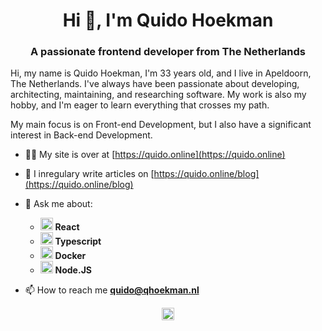 <h1 align="center">Hi 👋, I'm Quido Hoekman</h1>
<h3 align="center">A passionate frontend developer from The Netherlands</h3>

Hi, my name is Quido Hoekman, I'm 33 years old, and I live in Apeldoorn, The Netherlands. I've always have been passionate about developing, architecting, maintaining, and researching software. My work is also my hobby, and I'm eager to learn everything that crosses my path.

My main focus is on Front-end Development, but I also have a significant interest in Back-end Development.

- 👨‍💻 My site is over at [https://quido.online](https://quido.online)

- 📝 I inregulary write articles on [https://quido.online/blog](https://quido.online/blog)

- 💬 Ask me about:
  - <img src="https://konpa.github.io/devicon/devicon.git/icons/react/react-original-wordmark.svg" alt="react" width="20" height="20"/> **React**
  - <img src="https://konpa.github.io/devicon/devicon.git/icons/typescript/typescript-original.svg" alt="typescript" width="20" height="20"/> **Typescript**
  - <img src="https://konpa.github.io/devicon/devicon.git/icons/docker/docker-original-wordmark.svg" alt="docker" width="20" height="20"/> **Docker**
  - <img src="https://konpa.github.io/devicon/devicon.git/icons/nodejs/nodejs-original-wordmark.svg" alt="nodejs" width="20" height="20"/> **Node.JS**

- 📫 How to reach me **quido@qhoekman.nl**


<p align="center">
<a href="https://linkedin.com/in/quido-hoekman-✔-b0338651" target="blank"><img align="center" src="https://cdn.jsdelivr.net/npm/simple-icons@3.0.1/icons/linkedin.svg" alt="quido-hoekman-✔-b0338651" height="20" width="20" /></a>
</p>
